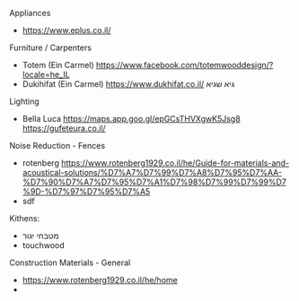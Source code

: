 Appliances
- https://www.eplus.co.il/

Furniture / Carpenters
- Totem (Ein Carmel) https://www.facebook.com/totemwooddesign/?locale=he_IL
- Dukihifat (Ein Carmel) https://www.dukhifat.co.il/ גיא שגיא

Lighting
- Bella Luca https://maps.app.goo.gl/epGCsTHVXgwK5Jsg8 https://gufeteura.co.il/

Noise Reduction - Fences
- rotenberg https://www.rotenberg1929.co.il/he/Guide-for-materials-and-acoustical-solutions/%D7%A7%D7%99%D7%A8%D7%95%D7%AA-%D7%90%D7%A7%D7%95%D7%A1%D7%98%D7%99%D7%99%D7%9D-%D7%97%D7%95%D7%A5
- sdf


Kithens:
- מטבחי יגור
- touchwood

Construction Materials - General
- https://www.rotenberg1929.co.il/he/home
- 